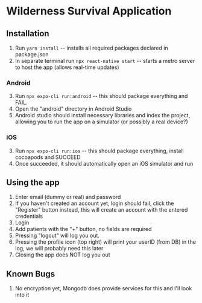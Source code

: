 # Wilderness Survival Application

## Installation
1. Run ```yarn install``` -- installs all required packages declared in package.json
2. In separate terminal run ```npx react-native start``` -- starts a metro server to host the app (allows real-time updates)

### Android
3. Run ```npx expo-cli run:android``` -- this should package everything and FAIL.     
4. Open the "android" directory in Android Studio    
5. Android studio should install necessary libraries and index the project, allowing you to run the app on a simulator (or possibly a real device?)    

### iOS
3. Run ```npx expo-cli run:ios``` -- this should package everything, install cocoapods and SUCCEED
4. Once succeeded, it should automatically open an iOS simulator and run

## Using the app
1. Enter email (dummy or real) and password
2. If you haven't created an account yet, login should fail, click the "Register" button instead, this will create an account with the entered credentials
3. Login
4. Add patients with the "+" button, no fields are required
5. Pressing "logout" will log you out. 
6. Pressing the profile icon (top right) will print your userID (from DB) in the log, we will probably need this later
7. Closing the app does NOT log you out

## Known Bugs
1. No encryption yet, Mongodb does provide services for this and I'll look into it
